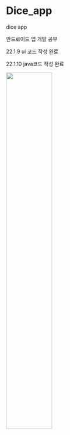 # Dice_app
dice app

안드로이드 앱 개발 공부

22.1.9 ui 코드 작성 완료

22.1.10 java코드 작성 완료

<img width="50%" src ="https://user-images.githubusercontent.com/26344560/148752393-c3cf342c-1e3d-4621-b891-92adb1338f56.png"/>
